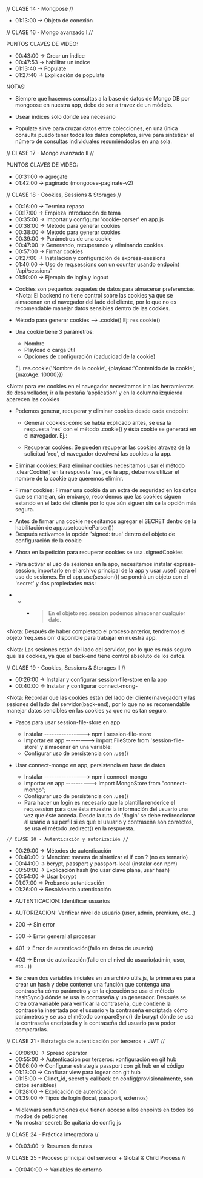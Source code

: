 // CLASE 14 - Mongoose //

- 01:13:00 -> Objeto de conexión
  <!-- ---------------------------------------------------------- -->
  <!-- ---------------------------------------------------------- -->

// CLASE 16 - Mongo avanzado I //

PUNTOS CLAVES DE VIDEO:

- 00:43:00 -> Crear un índice
- 00:47:53 -> habilitar un índice
- 01:13:40 -> Populate
- 01:27:40 -> Explicación de populate

NOTAS:

- Siempre que hacemos consultas a la base de datos de Mongo DB por mongoose en nuestra app, debe de ser a travez de un módelo.

- Usear índices sólo dónde sea necesario

- Populate sirve para cruzar datos entre colecciones, en una única consulta puedo tener todos los datos completos, sirve para sintetizar el número de consultas individuales resumiéndoslos en una sola.
  <!-- ---------------------------------------------------------- -->
  <!-- ---------------------------------------------------------- -->

// CLASE 17 - Mongo avanzado II //

PUNTOS CLAVES DE VIDEO:

- 00:31:00 -> agregate
- 01:42:00 -> paginado (mongoose-paginate-v2)
  <!-- ---------------------------------------------------------- -->
  <!-- ---------------------------------------------------------- -->

// CLASE 18 - Cookies, Sessions & Storages //

<!-- PUNTOS CLAVES DE VIDEO:
-->

- 00:16:00 -> Termina repaso
- 00:17:00 -> Empieza introducción de tema
- 00:35:00 -> Importar y configurar 'cookie-parser' en app.js
- 00:38:00 -> Método para generar cookies
- 00:38:00 -> Método para generar cookies
- 00:39:00 -> Parámetros de una cookie
- 00:47:00 -> Generando, recuperando y eliminando cookies.
- 00:57:00 -> Firmar cookies
- 01:27:00 -> Instalación y configuración de express-sessions
- 01:40:00 -> Uso de req.sessions con un counter usando endpoint '/api/sessions'
- 01:50:00 -> Ejemplo de login y logout

<!-- NOTAS:
-->

- Cookies son pequeños paquetes de datos para almacenar preferencias.
  <Nota: El backend no tiene control sobre las cookies ya que se almacenan en el navegador del lado del cliente, por lo que no es recomendable manejar datos sensibles dentro de las cookies.

* Método para generar cookies --> .cookie()
  Ej: res.cookie() <!-- Si la cookie es generada dentro de un método de rutas como GET, podemos usar el método en la respuesta de la petición(res)  -->
* Una cookie tiene 3 parámetros:

  - Nombre
  - Playload o carga útil
  - Opciones de configuración (caducidad de la cookie)

  Ej. res.cookie('Nombre de la cookie', {playload:'Contenido de la cookie', {maxAge: 10000}})<!-- maxAge es el tiempo de vida de la cookie, se mide en milisegundos -->

<Nota: para ver cookies en el navegador necesitamos ir a las herramientas de desarrollador, ir a la pestaña 'application' y en la columna izquierda aparecen las cookies

- Podemos generar, recuperar y eliminar cookies desde cada endpoint

  - Generar cookies: cómo se había explicado antes, se usa la respuesta 'res' con el método .cookie() y ésta cookie se generará en el navegador. Ej.:
      <!-- Ej.:
      router.get("/setCookies", async (req, res)=>
      {res.cookie('mi_cookie_','contenido o playload, {maxAge:10000})}
      -->

  - Recuperar cookies: Se pueden recuperar las cookies atravez de la solicitud 'req', el navegador devolverá las cookies a la app.

      <!-- Ej.:
      router.get("/getCookies", async (req, res)=>{
      res.send(req.cookie)
      }
      -->

- Eliminar cookies: Para eliminar cookies necesitamos usar el método .clearCookie() en la respuesta 'res', de la app, debemos utilizar el nombre de la cookie que queremos eliminr.
    <!-- Ej.:router.get("/getCookies", async (req, res)=>{
      res.send(req.clearCookie('mi_cookie'))
      }
      -->

* Firmar cookies: Firmar una cookie da un extra de seguridad en los datos que se manejan, sin embargo, recordemos que las cookies siguen estando en el lado del cliente por lo que aún siguen sin se la opción más segura.

- Antes de firmar una cookie necesitamos agregar el SECRET dentro de la habilitación de app.use(cookieParser())
     <!-- Ej.:
    app.use(cookieParser(config.SECRET)) 
      -->
- Después activamos la opción 'signed: true' dentro del objeto de configuración de la cookie
<!-- Ej.:
  res.cookie("mi_cookie", "ésta es la primer cookie", { maxAge: 100000, signed: true });
 -->

- Ahora en la petición para recuperar cookies se usa .signedCookies
  <!-- Ej.:
  res.status(200).send({ origin: config.SERVER, playload: req.signedCookies });
   -->

* Para activar el uso de sesiones en la app, necesitamos instalar express-session, importarlo en el archivo principal de la app y usar .use() para el uso de sesiones.
  En el app.use(session()) se pondrá un objeto con el 'secret' y dos propiedades más:

<!-- Ej.:
  app.use(
  session({
    secret: config.SECRET,
    resave: true,
    saveUninitialized: true,
  })
);
 -->

- - - > En el objeto req.session podemos almacenar cualquier dato.
    <!-- Ej.:
      req.session.userName = 'Rei'
      req.session.counter = 1
      req.session.user = {
          email: "clair@gmail.com",
          password: "claire123",
          name: "Claire La Fout",}
     -->

<Nota: Después de haber completado el proceso anterior, tendremos el objeto 'req.session' disponible para trabajar en nuestra app.

<Nota: Las sesiones están del lado del servidor, por lo que es más seguro que las cookies, ya que el back-end tiene control absoluto de los datos.

<!-- ---------------------------------------------------------- -->
<!-- ---------------------------------------------------------- -->

// CLASE 19 - Cookies, Sessions & Storages II //

<!-- PUNTOS CLAVES DE VIDEO:
-->

- 00:26:00 -> Instalar y configurar session-file-store en la app
- 00:40:00 -> Instalar y configurar connect-mong-
<!-- NOTAS:
-->

<Nota: Recordar que las cookies están del lado del cliente(navegador) y las sesiones del lado del servidor(back-end), por lo que no es recomendable manejar datos sencibles en las cookies ya que no es tan seguro.

- Pasos para usar session-file-store en app

  - Instalar ----------------> npm i session-file-store
  - Importar en app ---------> import FileStore from 'session-file-store' y almacenar en una variable: <!-- const fileStorage = FileStore(session) -->
  - Configurar uso de persistencia con .use()
  <!--
  app.use(
  session({
    store: new fileStorage({ path: "./sessions", ttl: 100, retries: 0 }),
    secret: config.SECRET,
    resave: true,
    saveUninitialized: true,
  })
   -->

- Usar connect-mongo en app, persistencia en base de datos
  - Instalar ----------------> npm i connect-mongo
  - Importar en app ----------> import MongoStore from "connect-mongo";
  - Configurar uso de persistencia con .use()
      <!-- 
      app.use(
      session({
        store:MongoStore.create({
          mongoUrl: config.MONGO_URI,
          TTL: 15
        })
        secret: config.SECRET,
        resave: true,
        saveUninitialized: true,
      })
       -->

  * Para hacer un login es necesario que la plantilla renderice el req.session para que ésta muestre la información del usuario una vez que éste acceda. 
  Desde la ruta de '/login' se debe redireccionar al usario a su perfil si es qué el usuario y contraseña son correctos, se usa el método .redirect() en la respuesta. 
  <!-- Ej.:

  router.post('.login', (req, res)=> {
    savedUser.email === email && savedUser.password === password
      ? res.redirect("/profile")
  })
   -->

<!-- ---------------------------------------------------------- -->
<!-- ---------------------------------------------------------- -->
    // CLASE 20 - Autenticación y autorización //

<!-- PUNTOS CLAVES DE VIDEO:
-->

- 00:29:00 -> Métodos de autenticación
- 00:40:00 -> Mención: manera de sintetizar el if con ? (no es ternario)
- 00:44:00 -> bcrypt, passport y passport-local (instalar con npm)
- 00:50:00 -> Explicación hash (no usar clave plana, usar hash)
- 00:54:00 -> Usar bcrypt
- 01:07:00 -> Probando autenticación
- 01:26:00 -> Resolviendo autenticación

<!-- NOTAS:
-->

- AUTENTICACION: Identificar usuarios
- AUTORIZACION: Verificar nivel de usuario (user, admin, premium, etc...)

- 200 -> Sin error
- 500 -> Error general al procesar
- 401 -> Error de autenticación(fallo en datos de usuario)
- 403 -> Error de autorización(fallo en el nivel de usuario(admin, user, etc...))

- Se crean dos variables iniciales en un archivo utils.js, la primera es para crear un hash y debe contener una función que contenga una contraseña cómo parámetro y en la ejecución se usa el método hashSync() dónde se usa la contraseña y un generador.
Después se crea otra variable para verificar la contraseña, que contiene la contraseña insertada por el usuario y la contraseña encriptada cómo parámetros y se usa el método compareSync() de bcrypt dónde se usa la contraseña encriptada y la contraseña del usuario para poder compararlas.

<!-- Ej.:
import bcrypt from "bcrypt";

export const createHash = (password) =>
  bcrypt.hashSync(password, bcrypt.genSaltSync(10));

export const isValidPass = (enteredPassword, savedPassword) =>
  bcrypt.compareSync(savedPassword, savedPassword);

 -->



<!-- ---------------------------------------------------------- -->
<!-- ---------------------------------------------------------- -->

// CLASE 21 - Estrategia de autenticación por terceros + JWT //

<!-- PUNTOS CLAVES DE VIDEO:
retraso de 4 minutos
-->

- 00:06:00 -> Spread operator
- 00:55:00 -> Autenticación por terceros: xonfiguración en git hub
- 01:06:00 -> Configurar estrategia passport con git hub en el código
- 01:13:00 -> Confiurar view para logear con git hub
- 01:15:00 -> Clinet_id, secret y callback en config(provisionalmente, son datos sensibles)
- 01:28:00 -> Explicación de autenticación
- 01:39:00 -> Tipos de login (local, passport, externos)

<!-- NOTAS:
-->

- Midlewars son funciones que tienen acceso a los enpoints en todos los modos de peticiones
- No mostrar secret: Se quitaría de config.js

<!-- ---------------------------------------------------------- -->
<!-- ---------------------------------------------------------- -->

// CLASE 24 - Práctica integradora //
<!-- PUNTOS CLAVES DE VIDEO:
retraso de 4 minutos
-->

- 00:03:00 -> Resumen de rutas


<!-- NOTAS:
-->


<!-- ---------------------------------------------------------- -->
<!-- ---------------------------------------------------------- -->
// CLASE 25 -  Proceso principal del servidor + Global & Child Process //
<!-- PUNTOS CLAVES DE VIDEO:
retraso de 4 minutos
-->

- 00:040:00 -> Variables de entorno


<!-- NOTAS:
-->


<!-- ---------------------------------------------------------- -->
<!-- ---------------------------------------------------------- -->

